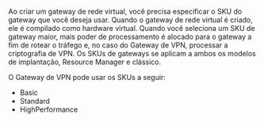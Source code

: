 Ao criar um gateway de rede virtual, você precisa especificar o SKU do gateway que você deseja usar. Quando o gateway de rede virtual é criado, ele é compilado como hardware virtual. Quando você seleciona um SKU de gateway maior, mais poder de processamento é alocado para o gateway a fim de rotear o tráfego e, no caso do Gateway de VPN, processar a criptografia de VPN. Os SKUs de gateways se aplicam a ambos os modelos de implantação, Resource Manager e clássico.

O Gateway de VPN pode usar os SKUs a seguir:

- Basic
- Standard
- HighPerformance

<!---HONumber=AcomDC_0921_2016-->